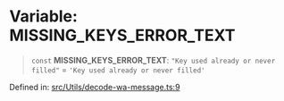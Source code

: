 # Variable: MISSING\_KEYS\_ERROR\_TEXT

> `const` **MISSING\_KEYS\_ERROR\_TEXT**: `"Key used already or never filled"` = `'Key used already or never filled'`

Defined in: [src/Utils/decode-wa-message.ts:9](https://github.com/Fokusdotid/Baileys/blob/49e815e65b8f4aea31725e09dcf4815734557e39/src/Utils/decode-wa-message.ts#L9)
